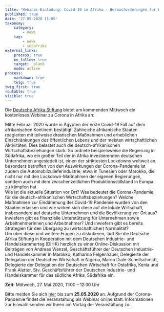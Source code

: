 ```yaml
---
title: 'Webinar-Einladung: Covid-19 in Afrika - Herausforderungen für Wirtschaft und Gesellschaft'
published: true
date: '27-05-2020 11:00'
taxonomy:
    category:
        - news
    tag:
        - news
        - südafrika
external_links:
    process: true
    no_follow: true
    target: _blank
    mode: active
process:
    markdown: true
    twig: true
twig_first: true
routable: true
visible: true
---
```


Die [Deutsche Afrika Stiftung](http://www.deutsche-afrika-stiftung.de/) bietet am kommenden Mittwoch ein kostenloses Webinar zu Corona in Afrika an:
   
Mitte Februar 2020 wurde in Ägypten der erste Covid-19 Fall auf dem afrikanischen Kontinent bestätigt. Zahlreiche afrikanische Staaten reagierten mit teilweise drastischen Maßnahmen und erheblichen Einschränkungen des öffentlichen Lebens und der meisten wirtschaftlichen Aktivitäten. Dies belastet auch die deutsch-afrikanischen Wirtschaftsbeziehungen stark: So ordnete beispielsweise die Regierung in Südafrika, wo ein großer Teil der in Afrika investierenden deutschen Unternehmen angesiedelt ist, einen der striktesten Lockdowns weltweit an; besonders betroffen von den Auswirkungen der Corona-Pandemie ist zudem die Automobilzulieferindustrie, etwa in Tunesien oder Marokko, die nicht nur mit den Lockdown-Maßnahmen der eigenen Regierungen, sondern auch mit dem zwischenzeitlichen Produktionsstillstand in Europa zu kämpfen hat.   
Wie ist die aktuelle Situation vor Ort? Was bedeutet die Corona-Pandemie für die deutsch-afrikanischen Wirtschaftsbeziehungen? Welche Maßnahmen zur Eindämmung der Covid-19 Pandemie wurden von den Staaten erlassen und wie wirken sich diese auf die lokale Wirtschaft, insbesondere auf deutsche Unternehmen und die Bevölkerung vor Ort aus? Inwiefern gibt es finanzielle Unterstützung für Unternehmen sowie Arbeitnehmerinnen und Arbeitnehmer? Und inwiefern gibt es bereits Strategien für den Übergang zu (wirtschaftlicher) Normalität?   
Um über diese und weitere Fragen zu diskutieren, lädt Sie die Deutsche Afrika Stiftung in Kooperation mit dem Deutschen Industrie- und Handelskammertag (DIHK) herzlich zu einer Online-Diskussion mit Beiträgen von Andreas Wenzel, Geschäftsführer der Deutschen Industrie- und Handelskammer in Marokko, Katharina Felgenhauer, Delegierte der Delegation der Deutschen Wirtschaft in Nigeria, Maren Diale-Schellschmidt, Delegierte der Delegation der Deutschen Wirtschaft für Ostafrika, Kenia und Frank Aletter, Stv. Geschäftsführer der Deutschen Industrie- und Handelskammer für das südliche Afrika, Südafrika ein.   
   
**Zeit:** Mittwoch, 27. Mai 2020, 11:00 – 12:00 Uhr   
   
Bitte melden Sie sich [hier](http://deutsche-afrika-stiftung.de/index.php?article_id=439&clang=0&v_id=1220) bis zum **25.05.2020** an. Aufgrund der Corona-Pandemie findet die Veranstaltung als Webinar online statt. Informationen zur Einwahl senden wir Ihnen am Vortag der Veranstaltung zu.